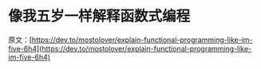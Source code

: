 # 像我五岁一样解释函数式编程

原文：[https://dev.to/mostolover/explain-functional-programming-like-im-five-6h4](https://dev.to/mostolover/explain-functional-programming-like-im-five-6h4)
